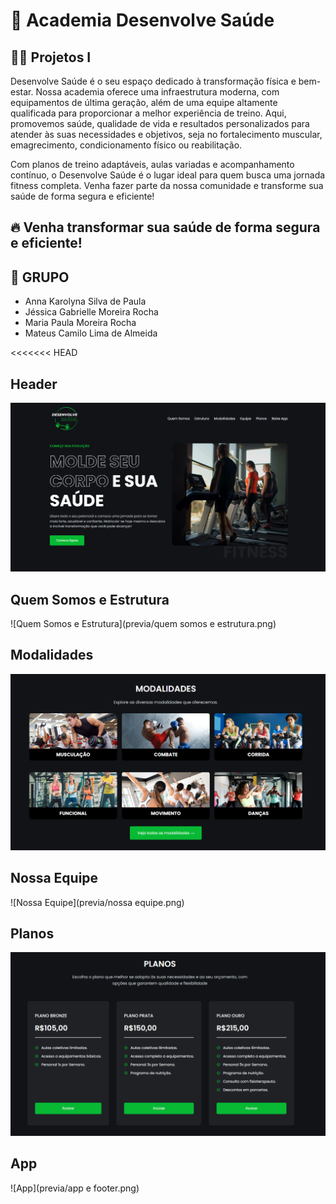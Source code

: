 # 🌟 Academia Desenvolve Saúde

## 🏋️‍♂️ Projetos I

Desenvolve Saúde é o seu espaço dedicado à transformação física e bem-estar. Nossa academia oferece uma infraestrutura moderna, com equipamentos de última geração, além de uma equipe altamente qualificada para proporcionar a melhor experiência de treino. Aqui, promovemos saúde, qualidade de vida e resultados personalizados para atender às suas necessidades e objetivos, seja no fortalecimento muscular, emagrecimento, condicionamento físico ou reabilitação.

Com planos de treino adaptáveis, aulas variadas e acompanhamento contínuo, o Desenvolve Saúde é o lugar ideal para quem busca uma jornada fitness completa. Venha fazer parte da nossa comunidade e transforme sua saúde de forma segura e eficiente!

## 🔥 Venha transformar sua saúde de forma segura e eficiente!

## 👥 **GRUPO**
- Anna Karolyna Silva de Paula 
- Jéssica Gabrielle Moreira Rocha
- Maria Paula Moreira Rocha
- Mateus Camilo Lima de Almeida


<<<<<<< HEAD
## Header
![Header](previa/header.png)

## Quem Somos e Estrutura
![Quem Somos e Estrutura](previa/quem somos e estrutura.png)

## Modalidades
![Modalidades](previa/modalidades.png)

## Nossa Equipe
![Nossa Equipe](previa/nossa equipe.png)

## Planos
![Planos](previa/planos.png)

## App
![App](previa/app e footer.png)


